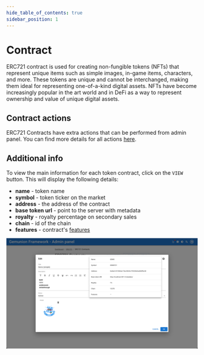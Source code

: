 ```yaml
---
hide_table_of_contents: true
sidebar_position: 1
---
```


# Contract

ERC721 contract is used for creating non-fungible tokens (NFTs) that represent unique items such as simple images, in-game items, characters, and more. These tokens are unique and cannot be interchanged, making them ideal for representing one-of-a-kind digital assets. NFTs have become increasingly popular in the art world and in DeFi as a way to represent ownership and value of unique digital assets.

## Contract actions

ERC721 Contracts have extra actions that can be performed from admin panel. You can find more details for all actions [here](/admin/hierarchy/contract-actions).

## Additional info

To view the main information for each token contract, click on the `VIEW` button. This will display the following details:
- **name** - token name
- **symbol** - token ticker on the market
- **address** - the address of the contract
- **base token url** - point to the server with metadata
- **royalty** - royalty percentage on secondary sales
- **chain** - id of the chain
- **features** - contract's [features](/admin/hierarchy/ERC721/features/)

![ERC721 contract info](/img/admin/hierarchy/erc721/contract_info.png)
